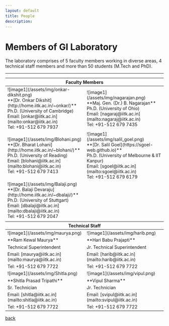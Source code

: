 ```yaml
---
layout: default
title: People
description:
---
```


# Members of GI Laboratory
The laboratory comprises of 5 faculty members working in diverse areas, 4 technical staff members and more than 50 students (M.Tech and PhD).

* * *
<table>
<colgroup>
<col width="50%" />
<col width="70%" />
</colgroup>
<thead>
<tr class="header">
<th colspan="2">Faculty Members</th>
</tr>
</thead>
<tbody>
<tr>
<td markdown="span">![image1](/assets/img/onkar-dikshit.png)<br>
**[Dr. Onkar Dikshit](http://home.iitk.ac.in/~onkar/)**<br>
Ph.D. (University of Cambridge)<br>
Email: [onkar@iitk.ac.in](mailto:onkar@iitk.ac.in)<br>
Tel: +91-512 679 7937
</td>
<td markdown="span">![image1](/assets/img/nagarajan.png)<br>
**Maj. Gen. (Dr.) B. Nagarajan**<br>
Ph.D. (University of Ohio)<br>
Email: [nagaraj@iitk.ac.in](mailto:nagaraj@iitk.ac.in)<br>
Tel: +91-512 679 7435
</td>
</tr>
<tr>
<tr>
<td markdown="span">![image1](/assets/img/Blohani.png)<br>
**[Dr. Bharat Lohani](http://home.iitk.ac.in/~blohani/)**<br>
Ph.D. (University of Reading)<br>
Email: [blohani@iitk.ac.in](mailto:blohani@iitk.ac.in)<br>
Tel: +91-512 679 7413
</td>
<td markdown="span">![image1](/assets/img/salil_goel.png)<br>
**[Dr. Salil Goel](https://sgoel-web.github.io)**<br>
Ph.D. (University of Melbourne & IIT Kanpur)<br>
Email: [sgoel@iitk.ac.in](mailto:sgoel@iitk.ac.in)<br>
Tel: +91-512 679 6179
</td>
</tr>
<tr>
<td markdown="span">![image1](/assets/img/Balaji.png)<br>
**[Dr. Balaji Devaraju](http://home.iitk.ac.in/~dbalaji/)**<br>
Ph.D. (University of Stuttgart)<br>
Email: [dbalaji@iitk.ac.in](mailto:dbalaji@iitk.ac.in)<br>
Tel: +91-512 679 2047
</td>
</tr>
<tr>
<td markdown="span" colspan="2"></td>
</tr>
</tbody>
<thead>
<tr class="header">
<th colspan="2">Technical Staff</th>
</tr>
</thead>
<tbody>
<tr>
<td markdown="span">![image1](/assets/img/maurya.png)</td>
<td markdown="span">![image1](/assets/img/harib.png)</td>
</tr>
<tr>
<td markdown="span">**Ram Kewal Maurya**&ensp;&ensp;</td>
<td markdown="span">**Hari Babu Prajapti**
</td>
</tr>
<tr>
<td markdown="span">Technical Superintendent</td>
<td markdown="span">Jr. Technical Superintendent
</td>
</tr>
<tr>
<td markdown="span">Email: [maurya@iitk.ac.in](mailto:maurya@iitk.ac.in)</td>
<td markdown="span">Email: [harib@iitk.ac.in](mailto:harib@iitk.ac.in)
</td>
</tr>
<tr>
<td markdown="span">Tel: +91-512 679 7722</td>
<td markdown="span">Tel: +91-512 679 7722
</td>
</tr>
<tr>
<td markdown="span">![image1](/assets/img/Shitla.png)</td>
<td markdown="span">![image1](/assets/img/vipul.png)
</td>
</tr>
<tr>
<td markdown="span">**Shitla Prasad Tripathi**</td>
<td markdown="span">**Vipul Sharma**
</td>
</tr>
<tr>
<td markdown="span">Sr. Technician</td>
<td markdown="span">Jr. Technician
</td>
</tr>
<tr>
<td markdown="span">Email: [shitla@iitk.ac.in](mailto:shitla@iitk.ac.in)</td>
<td markdown="span">Email: [svipul@iitk.ac.in](mailto:svipul@iitk.ac.in)
</td>
</tr>
<tr>
<td markdown="span">Tel: +91-512 679 7722</td>
<td markdown="span">Tel: +91-512 679 7722
</td>
</tr>
</tbody>
</table>

[back](./)
